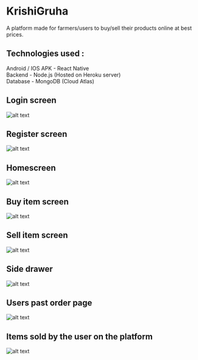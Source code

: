 # KrishiGruha
A platform made for farmers/users to buy/sell their products online at best prices.

## Technologies used :
Android / IOS APK - React Native  
Backend   -   Node.js (Hosted on Heroku server)  
Database  -   MongoDB (Cloud Atlas)  


## Login screen

![alt text](https://github.com/sagarparker/KrishiGruha/blob/main/ScreenShots/1_login.jpg?raw=true)


## Register screen

![alt text](https://github.com/sagarparker/KrishiGruha/blob/main/ScreenShots/2_register.jpg?raw=true)


## Homescreen 

![alt text](https://github.com/sagarparker/KrishiGruha/blob/main/ScreenShots/3_homescreen.jpg?raw=true)


## Buy item screen

![alt text](https://github.com/sagarparker/KrishiGruha/blob/main/ScreenShots/5_buy.jpg?raw=true)


## Sell item screen

![alt text](https://github.com/sagarparker/KrishiGruha/blob/main/ScreenShots/6_sell.jpg?raw=true)


## Side drawer

![alt text](https://github.com/sagarparker/KrishiGruha/blob/main/ScreenShots/7_sidedrawer.jpg?raw=true)


## Users past order page 

![alt text](https://github.com/sagarparker/KrishiGruha/blob/main/ScreenShots/8_order.jpg?raw=true)


## Items sold by the user on the platform

![alt text](https://github.com/sagarparker/KrishiGruha/blob/main/ScreenShots/9_itemsales.jpg?raw=true)
